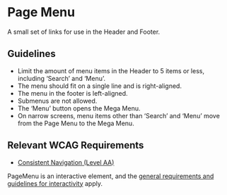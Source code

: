 <!-- @license CC0-1.0 -->

# Page Menu

A small set of links for use in the Header and Footer.

## Guidelines

- Limit the amount of menu items in the Header to 5 items or less, including ‘Search’ and ‘Menu’.
- The menu should fit on a single line and is right-aligned.
- The menu in the footer is left-aligned.
- Submenus are not allowed.
- The ‘Menu’ button opens the Mega Menu.
- On narrow screens, menu items other than ‘Search’ and ‘Menu’ move from the Page Menu to the Mega Menu.

## Relevant WCAG Requirements

- [Consistent Navigation (Level AA)](https://www.w3.org/WAI/WCAG21/Understanding/consistent-navigation.html)

PageMenu is an interactive element, and the [general requirements and guidelines for interactivity](/docs/docs-developer-guide-interactivity--docs) apply.
